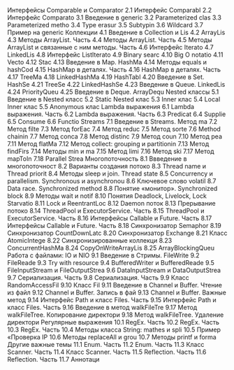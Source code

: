 
Интерфейсы Comparable и Comparator
2.1 Интерфейс Comparabl
2.2 Интерфейс Comparato
3.1 Введение в generic
3.2 Parameterized clas
3.3 Parameterized metho
3.4 Type erasur
3.5 Subtypin
3.6 Wildcard
3.7 Пример на generic
Коллекции
4.1 Введение в Collection и Lis
4.2 ArrayLis
4.3 Методы ArrayList. Часть 
4.4 Методы ArrayList. Часть 
4.5 Методы ArrayList и связанные с ним методы. Часть 
4.6 Интерфейс Iterato
4.7 LinkedLis
4.8 Интерфейс ListIterato
4.9 Binary searc
4.10 Big O notatio
4.11 Vecto
4.12 Stac
4.13 Введение в Map. HashMa
4.14 Методы equals и hashCod
4.15 HashMap в деталях. Часть 
4.16 HashMap в деталях. Часть 
4.17 TreeMa
4.18 LinkedHashMa
4.19 HashTabl
4.20 Введение в Set. HashSe
4.21 TreeSe
4.22 LinkedHashSe
4.23 Введение в Queue. LinkedLis
4.24 PriorityQueu
4.25 Введение в Deque. ArrayDequ
Nested классы
5.1 Введение в Nested класс
5.2 Static Nested клас
5.3 Inner клас
5.4 Local Inner клас
5.5 Anonymous клас
Lambda выражения
6.1 Lambda выражения. Часть 
6.2 Lambda выражения. Часть 
6.3 Predicat
6.4 Supplie
6.5 Consume
6.6 Functio
Streams
7.1 Введение в Streams. Метод ma
7.2 Метод filte
7.3 Метод forEac
7.4 Метод reduc
7.5 Метод sorte
7.6 Method chainin
7.7 Метод conca
7.8 Метод distinc
7.9 Метод coun
7.10 Метод pea
7.11 Метод flatMa
7.12 Метод collect: grouping и partitionin
7.13 Метод findFirs
7.14 Методы min и ma
7.15 Метод limi
7.16 Метод ski
7.17 Метод mapToIn
7.18 Parallel Strea
Многопоточность
8.1 Ввведение в многопоточност
8.2 Варианты создания потоко
8.3 Thread name и Thread priorit
8.4 Методы sleep и join. Thread state
8.5 Concurrency и parallelism. Synchronous и asynchronou
8.6 Ключевое слово volatil
8.7 Data race. Synchronized method
8.8 Понятие «монитор». Synchronized block
8.9 Методы wait и notif
8.10 Понятия Deadlock, Livelock, Lock Starvatio
8.11 Lock и ReentrantLoc
8.12 Daemon поток
8.13 Прерывание потоко
8.14 ThreadPool и ExecutorService. Часть 
8.15 ThreadPool и ExecutorService. Часть 
8.16 Интерфейсы Callable и Future. Часть 
8.17 Интерфейсы Callable и Future. Часть 
8.18 Синхронизатор Semaphor
8.19 Синхронизатор CountDownLatc
8.20 Синхронизатор Exchange
8.21 Класс AtomicIntege
8.22 Синхронизированные коллекци
8.23 ConcurrentHashMa
8.24 CopyOnWriteArrayLis
8.25 ArrayBlockingQueu
Работа с файлами: IO и NIO
9.1 Введение в Стримы. FileWrite
9.2 FileReade
9.3 Try with resource
9.4 BufferedWriter и BufferedReade
9.5 FileInputStream и FileOutputStrea
9.6 DataInputStream и DataOutputStrea
9.7 Сериализация. Часть 
9.8 Сериализация. Часть 
9.9 Класс RandomAccessFil
9.10 Класс Fil
9.11 Введение в Channel и Buffer. Чтение из файл
9.12 Channel и Buffer. Запись в фай
9.13 Channel и Buffer. Важные метод
9.14 Интерфейс Path и класс Files. Часть 
9.15 Интерфейс Path и класс Files. Часть 
9.16 Введение в метод walkFileTre
9.17 Метод walkFileTree. Копирование директори
9.18 Метод walkFileTree. Удаление директори
Регулярные выражения
10.1 RegEx. Часть 
10.2 RegEx. Часть 
10.3 RegEx. Часть 
10.4 Методы класса String: mathes и spli
10.5 Пример «Проверка IP
10.6 Методы replaceAll и grou
10.7 Методы printf и forma
Другие важные темы
11.1 Enum. Часть 
11.2 Enum. Часть 
11.3 Класс Scanner. Часть 
11.4 Класс Scanner. Часть 
11.5 Reflection. Часть 
11.6 Reflection. Часть 
11.7 Аннотаци
